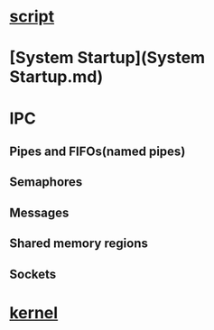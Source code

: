 # [script](script.md)

# [System Startup](System Startup.md)

# IPC

## Pipes and FIFOs(named pipes)

## Semaphores

## Messages

## Shared memory regions

## Sockets

# [kernel](kernel.md)

